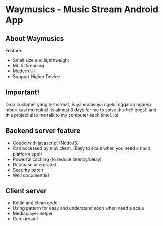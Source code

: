 # Waymusics - Music Stream Android App

## About Waymusics

Feature:

- Small size and lighthweight
- Multi threading
- Modern UI
- Support Higher Device

## Important!

Dear customer yang terhormat, Saya endasnya ngelu! nggarap ngarep mburi kasi mumpluk!
its almost 3 days for me to solve this hell bugs!.
and this project also me talk to my computer each time!. lol

## Backend server feature

- Coded with javascript (NodeJS)
- Can accessed by muli client. (Easy to scale when you need a multi platform app!)
- Powerful caching (to reduce latency/delay)
- Database intergrated
- Security patch
- Well documented

## Client server

- Kotlin and clean code
- Using pattern for easy and understand soon when need a scale
- Mediaplayer helper
- Can stream!
